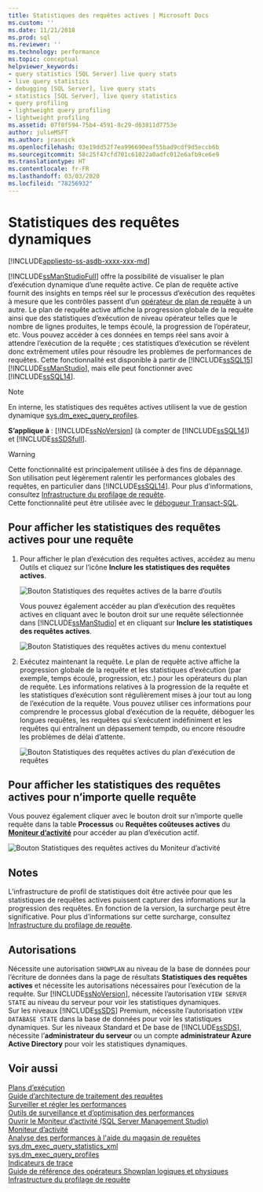 ```yaml
---
title: Statistiques des requêtes actives | Microsoft Docs
ms.custom: ''
ms.date: 11/21/2018
ms.prod: sql
ms.reviewer: ''
ms.technology: performance
ms.topic: conceptual
helpviewer_keywords:
- query statistics [SQL Server] live query stats
- live query statistics
- debugging [SQL Server], live query stats
- statistics [SQL Server], live query statistics
- query profiling
- lightweight query profiling
- lightweight profiling
ms.assetid: 07f8f594-75b4-4591-8c29-d63811d7753e
author: julieMSFT
ms.author: jrasnick
ms.openlocfilehash: 03e19dd52f7ea996690eaf55bad9cdf9d5eccb6b
ms.sourcegitcommit: 58c25f47cfd701c61022a0adfc012e6afb9ce6e9
ms.translationtype: HT
ms.contentlocale: fr-FR
ms.lasthandoff: 03/03/2020
ms.locfileid: "78256932"
---
```

# <a name="live-query-statistics"></a>Statistiques des requêtes dynamiques
[!INCLUDE[appliesto-ss-asdb-xxxx-xxx-md](../../includes/appliesto-ss-asdb-xxxx-xxx-md.md)]

[!INCLUDE[ssManStudioFull](../../includes/ssmanstudiofull-md.md)] offre la possibilité de visualiser le plan d’exécution dynamique d’une requête active. Ce plan de requête active fournit des insights en temps réel sur le processus d’exécution des requêtes à mesure que les contrôles passent d’un [opérateur de plan de requête](../../relational-databases/showplan-logical-and-physical-operators-reference.md) à un autre. Le plan de requête active affiche la progression globale de la requête ainsi que des statistiques d’exécution de niveau opérateur telles que le nombre de lignes produites, le temps écoulé, la progression de l’opérateur, etc. Vous pouvez accéder à ces données en temps réel sans avoir à attendre l’exécution de la requête ; ces statistiques d’exécution se révèlent donc extrêmement utiles pour résoudre les problèmes de performances de requêtes. Cette fonctionnalité est disponible à partir de [!INCLUDE[ssSQL15](../../includes/sssql15-md.md)] [!INCLUDE[ssManStudio](../../includes/ssmanstudio-md.md)], mais elle peut fonctionner avec [!INCLUDE[ssSQL14](../../includes/sssql14-md.md)].  

> [!NOTE]
> En interne, les statistiques des requêtes actives utilisent la vue de gestion dynamique [sys.dm_exec_query_profiles](../../relational-databases/system-dynamic-management-views/sys-dm-exec-query-profiles-transact-sql.md).
  
**S’applique à** : [!INCLUDE[ssNoVersion](../../includes/ssnoversion-md.md)] (à compter de [!INCLUDE[ssSQL14](../../includes/sssql14-md.md)]) et [!INCLUDE[ssSDSfull](../../includes/sssdsfull-md.md)].  
  
> [!WARNING]  
> Cette fonctionnalité est principalement utilisée à des fins de dépannage. Son utilisation peut légèrement ralentir les performances globales des requêtes, en particulier dans [!INCLUDE[ssSQL14](../../includes/sssql14-md.md)]. Pour plus d’informations, consultez [Infrastructure du profilage de requête](../../relational-databases/performance/query-profiling-infrastructure.md).  
> Cette fonctionnalité peut être utilisée avec le [débogueur Transact-SQL](../../relational-databases/scripting/configure-firewall-rules-before-running-the-tsql-debugger.md).  
  
## <a name="to-view-live-query-statistics-for-one-query"></a>Pour afficher les statistiques des requêtes actives pour une requête 
  
1.  Pour afficher le plan d’exécution des requêtes actives, accédez au menu Outils et cliquez sur l’icône **Inclure les statistiques des requêtes actives**.  
  
     ![Bouton Statistiques des requêtes actives de la barre d’outils](../../relational-databases/performance/media/livequerystatstoolbar.png "Bouton Statistiques des requêtes actives de la barre d’outils")  
  
     Vous pouvez également accéder au plan d’exécution des requêtes actives en cliquant avec le bouton droit sur une requête sélectionnée dans [!INCLUDE[ssManStudio](../../includes/ssmanstudio-md.md)] et en cliquant sur **Inclure les statistiques des requêtes actives**.  
  
     ![Bouton Statistiques des requêtes actives du menu contextuel](../../relational-databases/performance/media/livequerystatsmenu.png "Bouton Statistiques des requêtes actives du menu contextuel")  
  
2.  Exécutez maintenant la requête. Le plan de requête active affiche la progression globale de la requête et les statistiques d’exécution (par exemple, temps écoulé, progression, etc.) pour les opérateurs du plan de requête. Les informations relatives à la progression de la requête et les statistiques d’exécution sont régulièrement mises à jour tout au long de l’exécution de la requête. Vous pouvez utiliser ces informations pour comprendre le processus global d’exécution de la requête, déboguer les longues requêtes, les requêtes qui s’exécutent indéfiniment et les requêtes qui entraînent un dépassement tempdb, ou encore résoudre les problèmes de délai d’attente.  
  
     ![Bouton Statistiques des requêtes actives du plan d’exécution de requêtes](../../relational-databases/performance/media/livequerystatsplan.png "Bouton Statistiques des requêtes actives du plan d’exécution de requêtes")  
  
## <a name="to-view-live-query-statistics-for-any-query"></a>Pour afficher les statistiques des requêtes actives pour n’importe quelle requête 

Vous pouvez également cliquer avec le bouton droit sur n’importe quelle requête dans la table **Processus** ou **Requêtes coûteuses actives** du **[Moniteur d’activité](../../relational-databases/performance-monitor/activity-monitor.md)** pour accéder au plan d’exécution actif.  
  
 ![Bouton Statistiques des requêtes actives du Moniteur d’activité](../../relational-databases/performance/media/livequerystatsactmon.png "Bouton Statistiques des requêtes actives du Moniteur d’activité")  
  
## <a name="remarks"></a>Notes  
 L’infrastructure de profil de statistiques doit être activée pour que les statistiques de requêtes actives puissent capturer des informations sur la progression des requêtes. En fonction de la version, la surcharge peut être significative. Pour plus d’informations sur cette surcharge, consultez [Infrastructure du profilage de requête](../../relational-databases/performance/query-profiling-infrastructure.md).
  
## <a name="permissions"></a>Autorisations  
Nécessite une autorisation `SHOWPLAN` au niveau de la base de données pour l’écriture de données dans la page de résultats **Statistiques des requêtes actives** et nécessite les autorisations nécessaires pour l’exécution de la requête.
Sur [!INCLUDE[ssNoVersion](../../includes/ssnoversion-md.md)], nécessite l’autorisation `VIEW SERVER STATE` au niveau du serveur pour voir les statistiques dynamiques.  
Sur les niveaux [!INCLUDE[ssSDS](../../includes/sssds-md.md)] Premium, nécessite l’autorisation `VIEW DATABASE STATE` dans la base de données pour voir les statistiques dynamiques. Sur les niveaux Standard et De base de [!INCLUDE[ssSDS](../../includes/sssds-md.md)], nécessite l’**administrateur du serveur** ou un compte **administrateur Azure Active Directory** pour voir les statistiques dynamiques.
  
## <a name="see-also"></a>Voir aussi  
 [Plans d’exécution](../../relational-databases/performance/execution-plans.md)    
 [Guide d’architecture de traitement des requêtes](../../relational-databases/query-processing-architecture-guide.md)    
 [Surveiller et régler les performances](../../relational-databases/performance/monitor-and-tune-for-performance.md)     
 [Outils de surveillance et d’optimisation des performances](../../relational-databases/performance/performance-monitoring-and-tuning-tools.md)     
 [Ouvrir le Moniteur d’activité &#40;SQL Server Management Studio&#41;](../../relational-databases/performance-monitor/open-activity-monitor-sql-server-management-studio.md)     
 [Moniteur d’activité](../../relational-databases/performance-monitor/activity-monitor.md)     
 [Analyse des performances à l'aide du magasin de requêtes](../../relational-databases/performance/monitoring-performance-by-using-the-query-store.md)     
 [sys.dm_exec_query_statistics_xml](../../relational-databases/system-dynamic-management-views/sys-dm-exec-query-statistics-xml-transact-sql.md)     
 [sys.dm_exec_query_profiles](../../relational-databases/system-dynamic-management-views/sys-dm-exec-query-profiles-transact-sql.md)     
 [Indicateurs de trace](../../t-sql/database-console-commands/dbcc-traceon-trace-flags-transact-sql.md)    
 [Guide de référence des opérateurs Showplan logiques et physiques](../../relational-databases/showplan-logical-and-physical-operators-reference.md)     
 [Infrastructure du profilage de requête](../../relational-databases/performance/query-profiling-infrastructure.md)   
